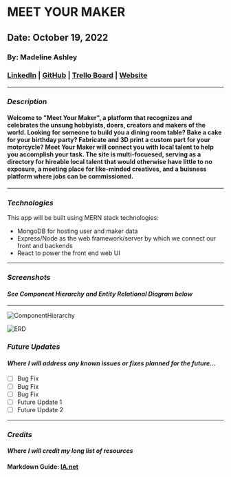 
# **MEET YOUR MAKER**

## Date: October 19, 2022

### By: Madeline Ashley

### [LinkedIn](https://www.linkedin.com/in/madeline-ashley-11a4413a/) | [GitHub](https://github.com/mashbash2150) | [Trello Board](https://trello.com/invite/b/VHeHUY6Y/ATTIe4ac9d23cda64f2086eee7f786abff77491FF058/meet-your-maker-sei-project-2) | [Website](www.hellomashley.com)

---

### **_Description_**

#### Welcome to "Meet Your Maker", a platform that recognizes and celebrates the unsung hobbyists, doers, creators and makers of the world.  Looking for someone to build you a dining room table? Bake a cake for your birthday party? Fabricate and 3D print a custom part for your motorcycle? Meet Your Maker will connect you with local talent to help you accomplish your task. The site is multi-focuesed, serving as a directory for hireable local talent that would otherwise have little to no exposure, a meeting place for like-minded creatives, and a buisness platform where jobs can be commissioned.  

---

### **_Technologies_**

This app will be built using MERN stack technologies:

- MongoDB for hosting user and maker data
- Express/Node as the web framework/server by which we connect our front and backends
- React to power the front end web UI

---

### **_Screenshots_**

#### _See Component Hierarchy and Entity Relational Diagram below_


---
![ComponentHierarchy](https://github.com/mashbash2150/MeetYourMaker-Unit-2-Project/blob/main/Images/Screen%20Shot%202022-10-19%20at%209.05.09%20PM.png?raw=true)

![ERD](https://github.com/mashbash2150/MeetYourMaker-Unit-2-Project/blob/main/Images/Screen%20Shot%202022-10-19%20at%209.15.02%20PM.png?raw=true)

### **_Future Updates_**

#### _Where I will address any known issues or fixes planned for the future..._

- [ ] Bug Fix 
- [ ] Bug Fix 
- [ ] Bug Fix 
- [ ] Future Update 1
- [ ] Future Update 2

---

### **_Credits_**

#### _Where I will credit my long list of resources_


#### Markdown Guide: [IA.net](https://ia.net/writer/support/general/markdown-guide)